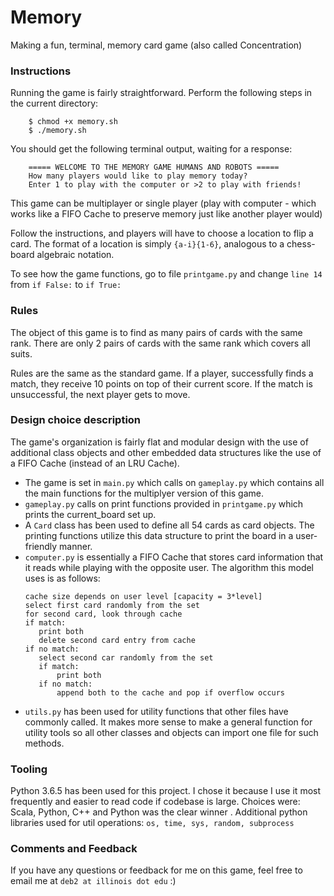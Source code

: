 # Memory
Making a fun, terminal, memory card game (also called Concentration)

### Instructions
Running the game is fairly straightforward.
Perform the following steps in the current directory:
```
    $ chmod +x memory.sh
    $ ./memory.sh
```
You should get the following terminal output, waiting for a response:
```
    ===== WELCOME TO THE MEMORY GAME HUMANS AND ROBOTS =====
    How many players would like to play memory today?
    Enter 1 to play with the computer or >2 to play with friends! 
```
This game can be multiplayer or single player (play with computer - which works like a FIFO Cache to preserve memory just like another player would)

Follow the instructions, and players will have to choose a location to flip a card. The format of a location is simply `{a-i}{1-6}`, analogous to a chess-board algebraic notation. 

To see how the game functions, go to file `printgame.py` and change `line 14` from `if False:` to `if True:`

### Rules
The object of this game is to find as many pairs of cards with the same rank. There are only 2 pairs of cards with the same rank which covers all suits. 

Rules are the same as the standard game. If a player, successfully finds a match, they receive 10 points on top of their current score. If the match is unsuccessful, the next player gets to move. 

### Design choice description

The game's organization is fairly flat and modular design with the use of additional class objects and other embedded data structures like the use of a FIFO Cache (instead of an LRU Cache).

- The game is set in `main.py` which calls on `gameplay.py` which contains all the main functions for the multiplyer version of this game. 
- `gameplay.py` calls on print functions provided in `printgame.py` which prints the current_board set up. 
- A `Card` class has been used to define all 54 cards as card objects. The printing functions utilize this data structure to print the board in a user-friendly manner. 
- `computer.py` is essentially a FIFO Cache that stores card information that it reads while playing with the opposite user. The algorithm this model uses is as follows:
     ```
     cache size depends on user level [capacity = 3*level]
     select first card randomly from the set
     for second card, look through cache
     if match:
        print both
        delete second card entry from cache
     if no match:
        select second car randomly from the set
        if match:
            print both
        if no match:
            append both to the cache and pop if overflow occurs
     ```
- `utils.py` has been used for utility functions that other files have commonly called. It makes more sense to make a general function for utility tools so all other classes and objects can import one file for such methods. 


### Tooling

Python 3.6.5 has been used for this project. I chose it because I use it most frequently and easier to read code if codebase is large. Choices were: Scala, Python, C++ and Python was the clear winner .
Additional python libraries used for util operations: `os, time, sys, random, subprocess`

### Comments and Feedback

If you have any questions or feedback for me on this game, feel free to email me at `deb2 at illinois dot edu` :)
